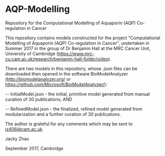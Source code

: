 # AQP-Modelling
Repository for the Computational Modelling of Aquaporin (AQP) Co-regulation in Cancer

This repository contains models constructed for the project "Computational Modelling of Aquaporin (AQP) Co-regulation in Cancer", undertaken in Summer 2017 in the group of Dr Benjamin Hall at the MRC Cancer Unit, University of Cambridge (https://www.mrc-cu.cam.ac.uk/research/benjamin-hall-folder/video).

There are two models in this repository, whose .json files can be downloaded then opened in the software BioModelAnalyzer (http://biomodelanalyzer.org/ or https://github.com/Microsoft/BioModelAnalyzer/):

--  InitialModel.json - the initial, primitive model generated from manual curation of 30 publications; AND

--  RefinedModel.json - the finalized, refined model generated from modularization and a further curation of 30 publications.

The author is grateful for any comments which may be sent to jz406@cam.ac.uk.


Jacky Zhao

September 2017, Cambridge
